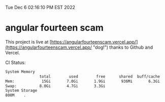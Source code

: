 Tue Dec  6 02:16:10 PM EST 2022

# angular fourteen scam


This project is live at [https://angularfourteenscam.vercel.app/](https://angularfourteenscam.vercel.app/ "dog!") thanks to Github and Vercel.

CI Status: 

```bash
System Memory
               total        used        free      shared  buff/cache   available
Mem:            15Gi       7.0Gi       1.9Gi       936Mi       6.3Gi       7.0Gi
Swap:          8.0Gi       4.7Gi       3.3Gi
System Storage
800M	.
```
